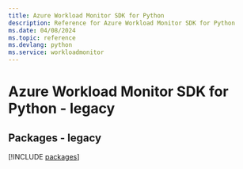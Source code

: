 ```yaml
---
title: Azure Workload Monitor SDK for Python
description: Reference for Azure Workload Monitor SDK for Python
ms.date: 04/08/2024
ms.topic: reference
ms.devlang: python
ms.service: workloadmonitor
---
```

# Azure Workload Monitor SDK for Python - legacy
## Packages - legacy
[!INCLUDE [packages](workload-monitor-index.md)]